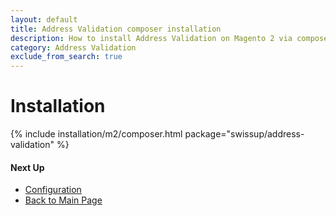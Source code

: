```yaml
---
layout: default
title: Address Validation composer installation
description: How to install Address Validation on Magento 2 via composer
category: Address Validation
exclude_from_search: true
---
```


# Installation

{% include installation/m2/composer.html package="swissup/address-validation" %}

#### Next Up

 -  [Configuration](/m2/extensions/address-validation/configuration/)
 -  [Back to Main Page](/m2/extensions/address-validation/)
